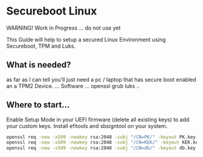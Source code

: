 # Secureboot Linux
WARNING! Work in Progress ... do not use yet

This Guide will help to setup a secured Linux Environment using Secureboot, TPM and Luks.

## What is needed?
as far as I can tell you'll just need a pc / laptop that has secure boot enabled an a TPM2 Device.
... Software ... 
openssl
grub
luks ..

## Where to start...

Enable Setup Mode in your UEFI firmware (delete all existing keys) to add your custom keys.
Install efitools and sbsigntool on your system.

```bash
openssl req -new -x509 -newkey rsa:2048 -subj "/CN=PK/" -keyout PK.key -out PK.crt -days 7300 -nodes -sha256
openssl req -new -x509 -newkey rsa:2048 -subj "/CN=KEK/" -keyout KEK.key -out KEK.crt -days 7300 -nodes -sha256
openssl req -new -x509 -newkey rsa:2048 -subj "/CN=db/" -keyout db.key -out db.crt -days 7300 -nodes -sha256
``` 

